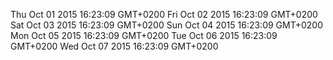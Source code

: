 Thu Oct 01 2015 16:23:09 GMT+0200
Fri Oct 02 2015 16:23:09 GMT+0200
Sat Oct 03 2015 16:23:09 GMT+0200
Sun Oct 04 2015 16:23:09 GMT+0200
Mon Oct 05 2015 16:23:09 GMT+0200
Tue Oct 06 2015 16:23:09 GMT+0200
Wed Oct 07 2015 16:23:09 GMT+0200
